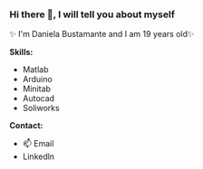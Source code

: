### Hi there 👋, I will tell you about myself 

✨ I'm Daniela Bustamante and I am 19 years old✨

**Skills:**

- Matlab
- Arduino
- Minitab
- Autocad
- Soliworks

**Contact:**
- 📫 Email
- Linkedln 
